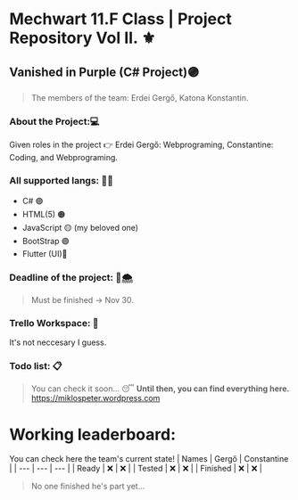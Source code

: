 # Mechwart 11.F Class | Project Repository Vol II. ⚜
## Vanished in Purple (C# Project)🟣
> The members of the team: Erdei Gergő, Katona Konstantin.
### About the Project:💻
Given roles in the project 👉 Erdei Gergő: Webprograming, Constantine: Coding, and Webprograming.
### All supported langs: 👨‍💻 
- C# 🟣
- HTML(5) 🟠
- JavaScript 🟡 (my beloved one)
- BootStrap 🟣
- Flutter (UI)🔵
### Deadline of the project: 📆🌨
> Must be finished -> Nov 30.
### Trello Workspace: 📮
It's not neccesary I guess.
### Todo list: 📋
> You can check it soon... 😴
**Until then, you can find everything here.**
https://miklospeter.wordpress.com 
# Working leaderboard:
You can check here the team's current state!
| Names    |   Gergő   |  Constantine  |
|    ---   |    ---    |    ---     |
| Ready    |    ❌    |     ❌     |
| Tested   |    ❌    |     ❌     |
| Finished |    ❌    |     ❌     |

>No one finished he's part yet... 
